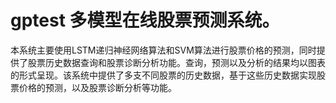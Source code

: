 # gptest 多模型在线股票预测系统。
本系统主要使用LSTM递归神经网络算法和SVM算法进行股票价格的预测，同时提供了股票历史数据查询和股票诊断分析功能。查询，预测以及分析的结果均以图表的形式呈现。该系统中提供了多支不同股票的历史数据，基于这些历史数据实现股票价格的预测，以及股票诊断分析等功能。
